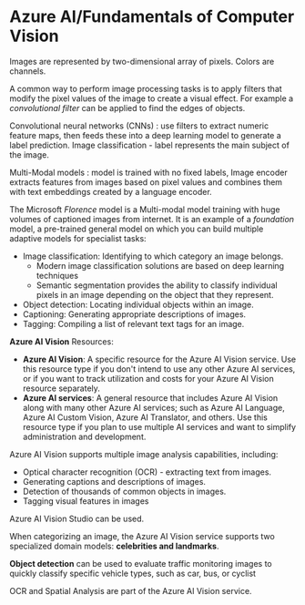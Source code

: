 # Azure AI/Fundamentals of Computer Vision

Images are represented by two-dimensional array of pixels. Colors are channels.

A common way to perform image processing tasks is to apply filters that modify the pixel values of the image to create a visual effect. 
For example a *convolutional filter* can be applied to find the edges of objects.

Convolutional neural networks (CNNs) 
: use filters to extract numeric feature maps, then feeds these into a deep learning model to generate a label prediction. Image classification - label represents the main subject of the image.

Multi-Modal models
: model is trained with no fixed labels, Image encoder extracts features from images based on pixel values and combines them with text embeddings created by a language encoder. 

The Microsoft *Florence* model is a Multi-modal model training with huge volumes of captioned images from internet. It is an example of a *foundation* model, a pre-trained general model on which you can build multiple adaptive models for specialist tasks:
* Image classification: Identifying to which category an image belongs.
  * Modern image classification solutions are based on deep learning techniques
  * Semantic segmentation provides the ability to classify individual pixels in an image depending on the object that they represent.
* Object detection: Locating individual objects within an image.
* Captioning: Generating appropriate descriptions of images.
* Tagging: Compiling a list of relevant text tags for an image.

**Azure AI Vision**
Resources: 
* **Azure AI Vision**: A specific resource for the Azure AI Vision service. Use this resource type if you don't intend to use any other Azure AI services, or if you want to track utilization and costs for your Azure AI Vision resource separately.
* **Azure AI services**: A general resource that includes Azure AI Vision along with many other Azure AI services; such as Azure AI Language, Azure AI Custom Vision, Azure AI Translator, and others. Use this resource type if you plan to use multiple AI services and want to simplify administration and development.

Azure AI Vision supports multiple image analysis capabilities, including:
* Optical character recognition (OCR) - extracting text from images.
* Generating captions and descriptions of images.
* Detection of thousands of common objects in images.
* Tagging visual features in images

Azure AI Vision Studio can be used.


When categorizing an image, the Azure AI Vision service supports two specialized domain models: **celebrities and landmarks**.

**Object detection** can be used to evaluate traffic monitoring images to quickly classify specific vehicle types, such as car, bus, or cyclist

OCR and Spatial Analysis are part of the Azure AI Vision service.
